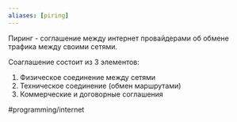 ```yaml
---
aliases: [piring]
---
```


Пиринг - соглашение между интернет провайдерами об обмене трафика между своими сетями.

Соаглашение состоит из 3 элементов:
1. Физическое соединение между сетями
2. Техническое соединение (обмен маршрутами)
3. Коммерческие и договорные соглашения

#programming/internet 
